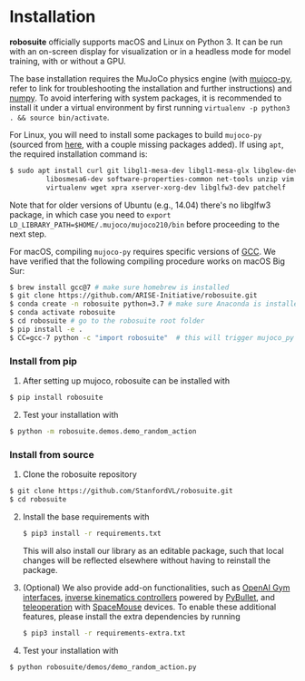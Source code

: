 # Installation
**robosuite** officially supports macOS and Linux on Python 3. It can be run with an on-screen display for visualization or in a headless mode for model training, with or without a GPU.

The base installation requires the MuJoCo physics engine (with [mujoco-py](https://github.com/nimrod-gileadi/mujoco-py), refer to link for troubleshooting the installation and further instructions) and [numpy](http://www.numpy.org/). To avoid interfering with system packages, it is recommended to install it under a virtual environment by first running `virtualenv -p python3 . && source bin/activate`.

For Linux, you will need to install some packages to build `mujoco-py` (sourced from [here](https://github.com/openai/mujoco-py/blob/master/Dockerfile), with a couple missing packages added). If using `apt`, the required installation command is:
   ```sh
   $ sudo apt install curl git libgl1-mesa-dev libgl1-mesa-glx libglew-dev \
            libosmesa6-dev software-properties-common net-tools unzip vim \
            virtualenv wget xpra xserver-xorg-dev libglfw3-dev patchelf
   ```
   Note that for older versions of Ubuntu (e.g., 14.04) there's no libglfw3 package, in which case you need to `export LD_LIBRARY_PATH=$HOME/.mujoco/mujoco210/bin` before proceeding to the next step.

For macOS, compiling `mujoco-py` requires specific versions of [GCC](https://github.com/nimrod-gileadi/mujoco-py/blob/master/mujoco_py/builder.py#L311). We have verified that the following compiling procedure works on macOS Big Sur:
   ```sh
   $ brew install gcc@7 # make sure homebrew is installed
   $ git clone https://github.com/ARISE-Initiative/robosuite.git
   $ conda create -n robosuite python=3.7 # make sure Anaconda is installed
   $ conda activate robosuite
   $ cd robosuite # go to the robosuite root folder
   $ pip install -e .
   $ CC=gcc-7 python -c "import robosuite"  # this will trigger mujoco_py to compile
   ```

### Install from pip
1. After setting up mujoco, robosuite can be installed with
```sh
$ pip install robosuite
```

2. Test your installation with
```sh
$ python -m robosuite.demos.demo_random_action
```

### Install from source
1. Clone the robosuite repository
```sh 
$ git clone https://github.com/StanfordVL/robosuite.git
$ cd robosuite
```

2. Install the base requirements with
   ```sh
   $ pip3 install -r requirements.txt
   ```
   This will also install our library as an editable package, such that local changes will be reflected elsewhere without having to reinstall the package.

3. (Optional) We also provide add-on functionalities, such as [OpenAI Gym](https://github.com/openai/gym) [interfaces](source/robosuite.wrappers), [inverse kinematics controllers](source/robosuite.controllers) powered by [PyBullet](http://bulletphysics.org), and [teleoperation](source/robosuite.devices) with [SpaceMouse](https://www.3dconnexion.com/products/spacemouse.html) devices. To enable these additional features, please install the extra dependencies by running
   ```sh
   $ pip3 install -r requirements-extra.txt
   ```

4. Test your installation with
```sh
$ python robosuite/demos/demo_random_action.py
```